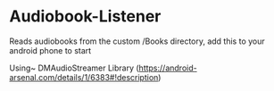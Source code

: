 # Audiobook-Listener

Reads audiobooks from the custom /Books directory, add this to your android phone to start

Using~ DMAudioStreamer Library (https://android-arsenal.com/details/1/6383#!description)